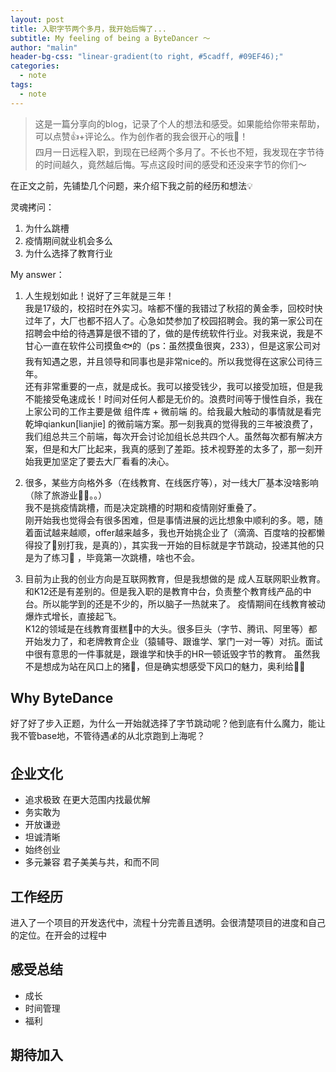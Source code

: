 ```yaml
---
layout: post
title: 入职字节两个多月，我开始后悔了...
subtitle: My feeling of being a ByteDancer ～
author: "malin"
header-bg-css: "linear-gradient(to right, #5cadff, #09EF46);"
categories:
  - note
tags:
  - note
---
```


> 这是一篇分享向的blog，记录了个人的想法和感受。如果能给你带来帮助，可以点赞👍+评论么。作为创作者的我会很开心的哦🤪！  
> 四月一日远程入职，到现在已经两个多月了。不长也不短，我发现在字节待的时间越久，竟然越后悔。写点这段时间的感受和还没来字节的你们～

在正文之前，先铺垫几个问题，来介绍下我之前的经历和想法💡

灵魂拷问：

1. 为什么跳槽
2. 疫情期间就业机会多么
3. 为什么选择了教育行业

My answer：

1. 人生规划如此！说好了三年就是三年！  
我是17级的，校招时在外实习。啥都不懂的我错过了秋招的黄金季，回校时快过年了，大厂也都不招人了。心急如焚参加了校园招聘会。我的第一家公司在招聘会中给的待遇算是很不错的了，做的是传统软件行业。对我来说，我是不甘心一直在软件公司摸鱼🐟的（ps：虽然摸鱼很爽，233），但是这家公司对我有知遇之恩，并且领导和同事也是非常nice的。所以我觉得在这家公司待三年。  
还有非常重要的一点，就是成长。我可以接受钱少，我可以接受加班，但是我不能接受龟速成长！时间对任何人都是无价的。浪费时间等于慢性自杀，我在上家公司的工作主要是做 组件库 + 微前端 的。给我最大触动的事情就是看完 乾坤qiankun[lianjie] 的微前端方案。那一刻我真的觉得我的三年被浪费了，我们组总共三个前端，每次开会讨论加组长总共四个人。虽然每次都有解决方案，但是和大厂比起来，我真的感到了差距。技术视野差的太多了，那一刻开始我更加坚定了要去大厂看看的决心。

2. 很多，某些方向格外多（在线教育、在线医疗等），对一线大厂基本没啥影响（除了旅游业🤷‍♂️。。）  
我不是挑疫情跳槽，而是决定跳槽的时期和疫情刚好重叠了。  
刚开始我也觉得会有很多困难，但是事情进展的远比想象中顺利的多。嗯，随着面试越来越顺，offer越来越多，我也开始挑企业了（滴滴、百度啥的投都懒得投了🙈别打我，是真的），其实我一开始的目标就是字节跳动，投递其他的只是为了练习🤣 ，毕竟第一次跳槽，啥也不会。

3. 目前为止我的创业方向是互联网教育，但是我想做的是 成人互联网职业教育。和K12还是有差别的。但是我入职的是教育中台，负责整个教育线产品的中台。所以能学到的还是不少的，所以脑子一热就来了。
疫情期间在线教育被动爆炸式增长，直接起飞。  
K12的领域是在线教育蛋糕🍰中的大头。很多巨头（字节、腾讯、阿里等）都开始发力了，和老牌教育企业（猿辅导、跟谁学、掌门一对一等）对抗。面试中很有意思的一件事就是，跟谁学和快手的HR一顿诋毁字节的教育。
虽然我不是想成为站在风口上的猪🐷，但是确实想感受下风口的魅力，奥利给💪🏻

## Why ByteDance

好了好了步入正题，为什么一开始就选择了字节跳动呢？他到底有什么魔力，能让我不管base地，不管待遇💰的从北京跑到上海呢？



## 企业文化

- 追求极致 在更大范围内找最优解
- 务实敢为
- 开放谦逊 
- 坦诚清晰
- 始终创业
- 多元兼容 君子美美与共，和而不同

## 工作经历

进入了一个项目的开发迭代中，流程十分完善且透明。会很清楚项目的进度和自己的定位。在开会的过程中

## 感受总结

- 成长
- 时间管理
- 福利

## 期待加入
